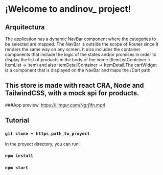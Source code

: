 
# ¡Welcome to andinov_ project!

## Arquitectura

The application has a dynamic NavBar component where the categories to be selected are mapped. The NavBar is outside the scope of Routes since it renders the same way on any screen. It also includes the container components that include the logic of the states and/or promises in order to display the list of products in the body of the home (ItemListConteiner-> ItemList -> Item) and also ItemDetailContainer -> ItemDetail.The cartWidget is a component that is displayed on the NavBar and maps the /Cart path.

## This store is made with react CRA, Node and TailwindCSS, with a mock api for products. 

###App preview.
<https://i.imgur.com/Ngrj1fn.mp4>

## Tutorial
### `git clone + https_path_to_proyect`
In the proyect directory, you can run: 
### `npm install` 
### `npm start`
